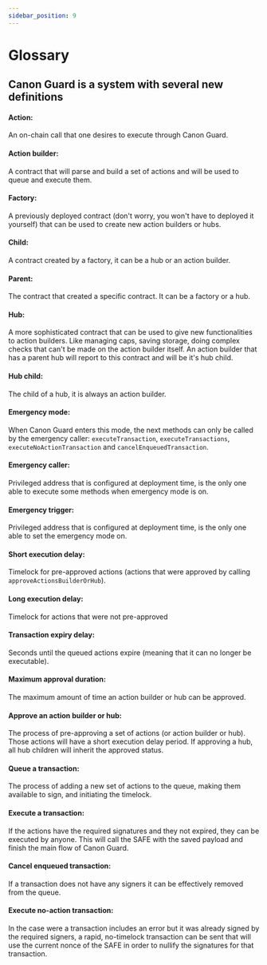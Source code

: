 ```yaml
---
sidebar_position: 9
---
```


# Glossary

## Canon Guard is a system with several new definitions

#### **Action**: 
An on-chain call that one desires to execute through Canon Guard.

#### **Action builder**: 
A contract that will parse and build a set of actions and will be used to queue and execute them.

#### **Factory**: 
A previously deployed contract (don't worry, you won't have to deployed it yourself) that can be used to create new action builders or hubs.

#### **Child**: 
A contract created by a factory, it can be a hub or an action builder.

#### **Parent**: 
The contract that created a specific contract. It can be a factory or a hub.

#### **Hub**: 
A more sophisticated contract that can be used to give new functionalities to action builders. Like managing caps, saving storage, doing complex checks that can't be made on the action builder itself. An action builder that has a parent hub will report to this contract and will be it's hub child.

#### **Hub child**: 
The child of a hub, it is always an action builder.

#### **Emergency mode**: 
When Canon Guard enters this mode, the next methods can only be called by the emergency caller: `executeTransaction`, `executeTransactions`, `executeNoActionTransaction` and `cancelEnqueuedTransaction`.

#### **Emergency caller**:
Privileged address that is configured at deployment time, is the only one able to execute some methods when emergency mode is on.

#### **Emergency trigger**:
Privileged address that is configured at deployment time, is the only one able to set the emergency mode on.

#### **Short execution delay**:
Timelock for pre-approved actions (actions that were approved by calling `approveActionsBuilderOrHub`).

#### **Long execution delay**:
Timelock for actions that were not pre-approved

#### **Transaction expiry delay**:
Seconds until the queued actions expire (meaning that it can no longer be executable).

#### **Maximum approval duration**: 
The maximum amount of time an action builder or hub can be approved.

#### **Approve an action builder or hub**: 
The process of pre-approving a set of actions (or action builder or hub). Those actions will have a short execution delay period. If approving a hub, all hub children will inherit the approved status. 

#### **Queue a transaction**:
The process of adding a new set of actions to the queue, making them available to sign, and initiating the timelock.

#### **Execute a transaction**: 
If the actions have the required signatures and they not expired, they can be executed by anyone. This will call the SAFE with the saved payload and finish the main flow of Canon Guard.

#### **Cancel enqueued transaction**:
If a transaction does not have any signers it can be effectively removed from the queue.

#### **Execute no-action transaction**:
In the case were a transaction includes an error but it was already signed by the required signers, a rapid, no-timelock transaction can be sent that will use the current nonce of the SAFE in order to nullify the signatures for that transaction. 
